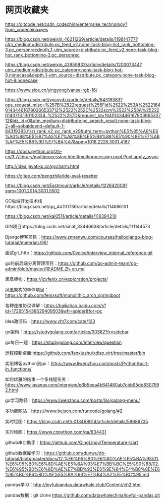 # 网页收藏夹

https://gitcode.net/csdn_codechina/enterprise_technology?from_codechina=yes

https://blog.csdn.net/weixin_46211269/article/details/119814777?utm_medium=distribute.pc_feed_v2.none-task-blog-hot_rank_bottoming-3.pc_personrecdepth_1-utm_source=distribute.pc_feed_v2.none-task-blog-hot_rank_bottoming-3.pc_personrec

https://blog.csdn.net/weixin_43959833/article/details/120007344?utm_medium=distribute.pc_category.none-task-blog-hot-9.nonecase&depth_1-utm_source=distribute.pc_category.none-task-blog-hot-9.nonecase

https://www.sioe.cn/yingyong/yanse-rgb-16/

https://blog.csdn.net/ygcxydzx/article/details/84319383?ops_request_misc=%257B%2522request%255Fid%2522%253A%2522164014344616780366533712%2522%252C%2522scm%2522%253A%252220140713.130102334..%2522%257D&request_id=164014344616780366533712&biz_id=0&utm_medium=distribute.pc_search_result.none-task-blog-2~all~sobaiduend~default-1-84319383.first_rank_v2_pc_rank_v29&utm_term=python%E5%85%A8%E6%A0%88%E5%B7%A5%E7%A8%8B%E5%B8%88%E5%90%8E%E7%AB%AF%E5%88%9D%E7%BA%A7&spm=1018.2226.3001.4187

https://docs.python.org/zh-cn/3.7/library/multiprocessing.html#multiprocessing.pool.Pool.apply_async

http://idea.javatiku.cn/pycharm.html

https://gitee.com/pengzhile/ide-eval-resetter

https://blog.csdn.net/Eastmount/article/details/122642008?spm=1001.2014.3001.5502

GO后端开发技术栈https://blog.csdn.net/qq_44701736/article/details/114686101

https://blog.csdn.net/kai0511/article/details/118394210

GIN项目https://blog.csdn.net/sinat_33446638/article/details/111144573

Django博客项目：https://www.zmrenwu.com/courses/hellodjango-blog-tutorial/materials/59/

面试git_http：https://github.com/0voice/interview_internal_reference.git

go的前后端分离管理项目：https://github.com/go-admin-team/go-admin/blob/master/README.Zh-cn.md

凤凰架构：https://icyfenix.cn/exploration/projects/

凤凰架构的单体项目：https://github.com/fenixsoft/monolithic_arch_springboot

各种连接协议详解：https://baijiahao.baidu.com/s?id=1726515438629409503&wfr=spider&for=pc

idea激活码：https://www.yht7.com/cate/123

go架构：https://studygolang.com/articles/30382?fr=sidebar

go每日一题：https://studygolang.com/interview/question

远程控制桌面:https://github.com/fanxiushu/xdisp_virt/tree/master/bin

实用博客python到go：https://www.liwenzhou.com/posts/Python/built-in_functions/

如何优雅的结束一个多线程任务：https://www.javanav.com/interview/e6b5eea4b641480ab7cbb95dd8307992.html

go学习路径：https://www.liwenzhou.com/posts/Go/golang-menu/

多功能网站：https://www.bejson.com/runcode/golang/#2

实时绘图：https://blog.csdn.net/u013468614/article/details/58689735

实时绘图：https://www.cnpython.com/qa/834431

github串口助手：https://github.com/QingLingv/Temperature-Uart

github数据库学习：https://github.com/dunwu/db-tutorial/blob/master/docs/12.%E6%95%B0%E6%8D%AE%E5%BA%93/01.%E6%95%B0%E6%8D%AE%E5%BA%93%E7%BB%BC%E5%90%88/02.%E6%95%B0%E6%8D%AE%E7%BB%93%E6%9E%84%E4%B8%8E%E6%95%B0%E6%8D%AE%E5%BA%93%E7%B4%A2%E5%BC%95.md

pandas学习：http://joyfulpandas.datawhale.club/Content/ch2.html

pandas数据：git clone https://github.com/datawhalechina/joyful-pandas.git